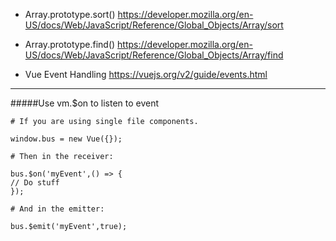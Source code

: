 
* Array.prototype.sort()
https://developer.mozilla.org/en-US/docs/Web/JavaScript/Reference/Global_Objects/Array/sort


* Array.prototype.find()
https://developer.mozilla.org/en-US/docs/Web/JavaScript/Reference/Global_Objects/Array/find

* Vue Event Handling 
https://vuejs.org/v2/guide/events.html


<hr>

#####Use vm.$on to listen to event

    # If you are using single file components.

    window.bus = new Vue({});

    # Then in the receiver:

    bus.$on('myEvent',() => {
    // Do stuff
    });

    # And in the emitter:

    bus.$emit('myEvent',true);

